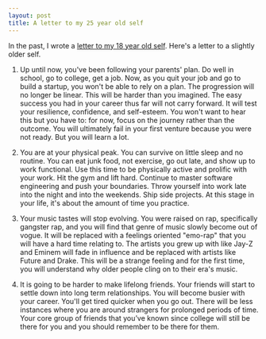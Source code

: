 ```yaml
---
layout: post
title: A letter to my 25 year old self
---
```


In the past, I wrote a [letter to my 18 year old self](http://dopeboy.github.io/letter-18-year-old-self/). Here's a letter to a slightly older self.

1. Up until now, you've been following your parents' plan. Do well in school, go to college, get a job. Now, as you quit your job and go to build a startup, you won't be able to rely on a plan. The progression will no longer be linear. This will be harder than you imagined. The easy success you had in your career thus far will not carry forward. It will test your resilience, confidence, and self-esteem. You won't want to hear this but you have to: for now, focus on the journey rather than the outcome. You will ultimately fail in your first venture because you were not ready. But you will learn a lot.

2. You are at your physical peak. You can survive on little sleep and no routine. You can eat junk food, not exercise, go out late, and show up to work functional. Use this time to be physically active and prolific with your work. Hit the gym and lift hard. Continue to master software engineering and push your boundaries. Throw yourself into work late into the night and into the weekends. Ship side projects. At this stage in your life, it's about the amount of time you practice.

3. Your music tastes will stop evolving. You were raised on rap, specifically gangster rap, and you will find that genre of music slowly become out of vogue. It will be replaced with a feelings oriented "emo-rap" that you will have a hard time relating to. The artists you grew up with like Jay-Z and Eminem will fade in influence and be replaced with artists like Future and Drake. This will be a strange feeling and for the first time, you will understand why older people cling on to their era's music.

4. It is going to be harder to make lifelong friends. Your friends will start to settle down into long term relationships. You will become busier with your career. You'll get tired quicker when you go out. There will be less instances where you are around strangers for prolonged periods of time. Your core group of friends that you’ve known since college will still be there for you and you should remember to be there for them.

